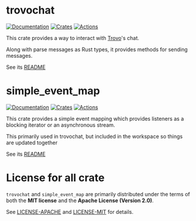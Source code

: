 # trovochat
[![Documentation][trovochat_docs_badge]][trovochat_docs]
[![Crates][trovochat_crates_badge]][trovochat_crates]
[![Actions][actions_badge]][actions]

This crate provides a way to interact with [Trovo]'s chat.

Along with parse messages as Rust types, it provides methods for sending messages.

See its [README](trovochat/README.md)

# simple_event_map
[![Documentation][sem_docs_badge]][sem_docs]
[![Crates][sem_crates_badge]][sem_crates]
[![Actions][actions_badge]][actions]

This crate provides a simple event mapping which provides listeners as a blocking iterator or an asynchronous stream.

This primarily used in trovochat, but included in the workspace so things are updated together

See its [README](simple_event_map/README.md)

# License for all crate
`trovochat` and `simple_event_map` are primarily distributed under the terms of both the **MIT license** and the **Apache License (Version 2.0)**.

See [LICENSE-APACHE][APACHE] and [LICENSE-MIT][MIT] for details.

[actions_badge]: https://github.com/museun/trovochat/workflows/Rust/badge.svg
[actions]: https://github.com/museun/trovochat/actions

[trovochat_docs_badge]: https://docs.rs/trovochat/badge.svg
[trovochat_docs]: https://docs.rs/trovochat
[trovochat_crates_badge]: https://img.shields.io/crates/v/trovochat.svg
[trovochat_crates]: https://crates.io/crates/trovochat

[sem_docs_badge]: https://docs.rs/simple_event_map/badge.svg
[sem_docs]: https://docs.rs/simple_event_map
[sem_crates_badge]: https://img.shields.io/crates/v/simple_event_map.svg
[sem_crates]: https://crates.io/crates/simple_event_map

[APACHE]: ./LICENSE-APACHE
[MIT]: ./LICENSE-MIT
[Trovo]: https://dev.trovo.tv
